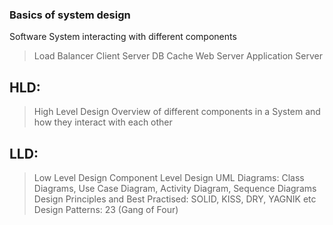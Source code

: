 ### Basics of system design

Software System interacting with different components

> Load Balancer
> Client
> Server
> DB
> Cache
> Web Server
> Application Server

## HLD:
> High Level Design
> Overview of different components in a System and how they interact with each other


## LLD:
> Low Level Design
> Component Level Design
> UML Diagrams: Class Diagrams, Use Case Diagram, Activity Diagram, Sequence Diagrams
> Design Principles and Best Practised: SOLID, KISS, DRY, YAGNIK etc
> Design Patterns: 23 (Gang of Four)